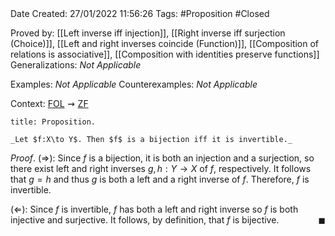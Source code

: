 <br />
<br />

Date Created: 27/01/2022 11:56:26
Tags: #Proposition #Closed 

Proved by: [[Left inverse iff injection]], [[Right inverse iff surjection (Choice)]], [[Left and right inverses coincide (Function)]], [[Composition of relations is associative]], [[Composition with identities preserve functions]]
Generalizations: _Not Applicable_

Examples: _Not Applicable_
Counterexamples: _Not Applicable_

Context: [$\textrm{FOL}$](obsidian://open?file=First%20Order%20Logic)$\,\,\rightsquigarrow\,\,$[$\textrm{ZF}$](obsidian://open?file=Zermelo-Fraenkel%20Set%20Theory)

``` ad-Proposition
title: Proposition.

_Let $f:X\to Y$. Then $f$ is a bijection iff it is invertible._

```

_Proof_. ($\Rightarrow$): Since $f$ is a bijection, it is both an injection and a surjection, so there exist left and right inverses $g,h:Y\to X$ of $f$, respectively. It follows that $g=h$ and thus $g$ is both a left and a right inverse of $f$. Therefore, $f$ is invertible.

($\Leftarrow$): Since $f$ is invertible, $f$ has both a left and right inverse so $f$ is both injective and surjective. It follows, by definition, that $f$ is bijective.<span style="float:right;">$\blacksquare$</span>

